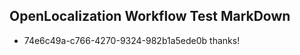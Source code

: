 ## OpenLocalization Workflow Test MarkDown
* 74e6c49a-c766-4270-9324-982b1a5ede0b 
thanks!<!--HONumber=Mar16_HO3-->
